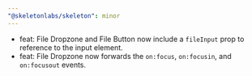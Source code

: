 ```yaml
---
"@skeletonlabs/skeleton": minor
---
```


- feat: File Dropzone and File Button now include a `fileInput` prop to reference to the input element.
- feat: File Dropzone now forwards the `on:focus`, `on:focusin`, and `on:focusout` events.
